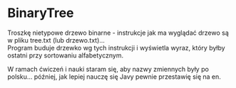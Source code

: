 # BinaryTree
Troszkę nietypowe drzewo binarne - instrukcje jak ma wyglądać drzewo są w pliku tree.txt (lub drzewo.txt)... <br />
Program buduje drzewko wg tych instrukcji i wyświetla wyraz, który byłby ostatni przy sortowaniu alfabetycznym.

W ramach ćwiczeń i nauki staram się, aby nazwy zmiennych były po polsku... później, jak lepiej nauczę się Javy pewnie przestawię się na en.

